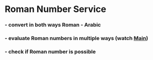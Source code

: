 # Roman Number Service
### - convert in both ways Roman - Arabic
### - evaluate Roman numbers in multiple ways (watch [Main](https://github.com/noVibe/RomeNumberService/blob/main/src/Main.java))
### - check if Roman number is possible
